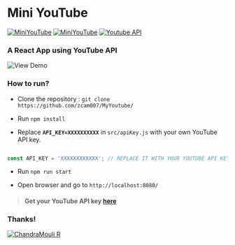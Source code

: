 # Mini YouTube

[![MiniYouTube](https://img.shields.io/badge/Mini-YouTube-orange.svg?style=for-the-badge&logo=youtube)](https://github.com/zcam007/MyYoutube/) [![MiniYouTube](https://img.shields.io/badge/React-App-teal.svg?style=for-the-badge&logo=react)](https://github.com/zcam007/MyYoutube/) [![Youtube API](https://img.shields.io/badge/YouTube-API-critical.svg?style=for-the-badge&logo=youtube)](https://developers.google.com/youtube/v3/getting-started)

### A React App using YouTube API


![View Demo](https://github.com/vinitshahdeo/MiniYouTube/blob/master/miniyoutube-gif.gif?raw=true)

### How to run?

- Clone the repository : `git clone https://github.com/zcam007/MyYoutube/`

- Run `npm install`

- Replace **`API_KEY=XXXXXXXXXX`** in `src/apiKey.js` with your own YouTube API key.

```js

const API_KEY = 'XXXXXXXXXXXX'; // REPLACE IT WITH YOUR YOUTUBE API KEY

```

- Run `npm run start`

- Open browser and go to `http://localhost:8080/`


> #### Get your YouTube API key [here](https://developers.google.com/youtube/v3/getting-started)

### Thanks!

[![ChandraMouli R](https://img.shields.io/badge/Author-@zcam007-teal.svg?colorA=grey&colorB=blue&logo=github)](https://github.com/zcam007/)

